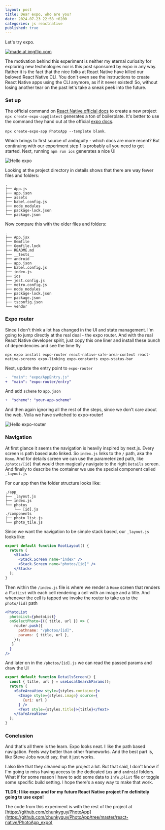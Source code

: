 ```yaml
---
layout: post
title: Dear expo, who are you?
date: 2024-07-23 22:58 +0200
categories: js reactnative
published: true
---
```


Let's try expo.

<a href="https://imgflip.com/i/8ymeiz"><img src="https://i.imgflip.com/8ymeiz.jpg" title="made at imgflip.com"/></a>

The motivation behind this experiment is neither my eternal curiosity for exploring new technologies nor is this post sponsored by expo in any way. Rather it is the fact that the nice folks at React Native have killed our beloved React Native CLI. You don't even see the instructions to create React Native apps using the CLI anymore, as if it never existed! So, without losing another tear on the past let's take a sneak peek into the future.

### Set up

The official command on [React Native official docs](https://reactnative.dev/docs/environment-setup) to create a new project `npx create-expo-app@latest` generates a ton of boilerplate. It's better to use the command they hand out at the official [expo docs](https://docs.expo.dev/tutorial/create-your-first-app/). 

`npx create-expo-app PhotoApp --template blank`. 

Which brings to first source of ambiguity - which docs are more recent? But continuing with our experiment step 1 is probably all you need to get started. Next, running `npm run ios` generates a nice UI

![Hello expo]({{site.url}}/assets/hello-expo/hello_expo.png)

Looking at the project directory in details shows that there are way fewer files and folders:

```
.
├── App.js
├── app.json
├── assets
├── babel.config.js
├── node_modules
├── package-lock.json
└── package.json
```

Now compare this with the older files and folders:

```
.
├── App.jsx
├── Gemfile
├── Gemfile.lock
├── README.md
├── __tests__
├── android
├── app.json
├── babel.config.js
├── index.js
├── ios
├── jest.config.js
├── metro.config.js
├── node_modules
├── package-lock.json
├── package.json
├── tsconfig.json
└── vendor
```

### Expo router
Since I don't think a lot has changed in the UI and state management. I'm going to jump directly at the real deal - the expo router. And with the real React Native developer spirit, just copy this one liner and install these bunch of dependencies and see the time fly

`npx expo install expo-router react-native-safe-area-context react-native-screens expo-linking expo-constants expo-status-bar`

Next, update the entry point to `expo-router`
```diff
-  "main": "expo/AppEntry.js"
+  "main": "expo-router/entry"
```

And add `scheme` to `app.json`
```diff
+  "scheme": "your-app-scheme"
```

And then again ignoring all the rest of the steps, since we don't care about the web. Voila we have switched to expo-router!

![Hello expo-router]({{site.url}}/assets/hello-expo/hello_expo_router.png)

### Navigation
At first glance it seems the navigation is heavily inspired by next.js. Every screen is path based auto linked. So `index.js` links to the `/` path, aka the `Home`. And for details screen we can use the parameterized path, like `/photos/[id]` that would then magically navigate to the right `Details` screen. And finally to describe the container we use the special component called `_layout.js`

For our app then the folder structure looks like:

```
./app
├── _layout.js
├── index.js
└── photos
    └── [id].js
./components
├── photo_list.js
└── photo_tile.js
```

Since we want the navigation to be simple stack based, our `_layout.js` looks like:

```jsx
export default function RootLayout() {
  return (
    <Stack>
      <Stack.Screen name="index" />
      <Stack.Screen name="photos/[id]" />
    </Stack>
  );
}
```

Then within the `/index.js` file is where we render a `Home` screen that renders a `FlatList` with each cell rendering a cell with an image and a title. And whenever the cell is tapped we invoke the router to take us to the `photo/[id]` path

```jsx
<PhotoList
  photoList={photoList}
  onSelectPhoto={({ title, url }) => {
    router.push({
      pathname: "/photos/[id]",
      params: { title, url },
    });
   }
  }
/>
```

And later on in the `/photos/[id].js` we can read the passed params and draw the UI

```jsx
export default function DetailsScreen() {
  const { title, url } = useLocalSearchParams();
  return (
    <SafeAreaView style={styles.container}>
      <Image style={styles.image} source={
        {uri: url }
      } />
      <Text style={styles.title}>{title}</Text>
    </SafeAreaView>
  );
}
```

### Conclusion
And that's all there is the learn. Expo looks neat. I like the path based navigation. Feels way better than other frameworks. And the best part is, like Steve Jobs would say, that it just works.

I also like that they cleaned up the project a lot. But that said, I don't know if I'm going to miss having access to the dedicated `ios` and `android` folders. What if for some reason I have to add some data to `Info.plist` file or toggle some specific build setting. I hope there's a easy way to make that work.

**TLDR; I like expo and for my future React Native project I'm definitely going to use expo!**

The code from this experiment is with the rest of the project at [https://github.com/chunkyguy/PhotoApp](https://github.com/chunkyguy/PhotoApp/tree/master/react-native/PhotoApp_expo)